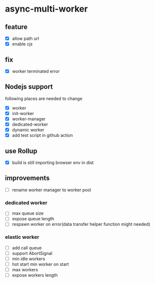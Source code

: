 # async-multi-worker

## feature

- [x] allow path url
- [x] enable cjs

## fix

- [x] worker terminated error

## Nodejs support

following places are needed to change

- [x] worker
- [x] init-worker
- [x] worker-manager
- [x] dedicated-worker
- [x] dynamic worker
- [x] add test script in github action

## use Rollup

- [x] build is still importing browser env in dist

## improvements

- [ ] rename worker manager to worker pool

### dedicated worker

- [ ] max queue size
- [ ] expose queue length
- [ ] respawn worker on error(data transfer helper function might needed)

### elastic worker

- [ ] add call queue
- [ ] support AbortSignal
- [ ] min idle workers
- [ ] hot start min worker on start
- [ ] max workers
- [ ] expose workers length
